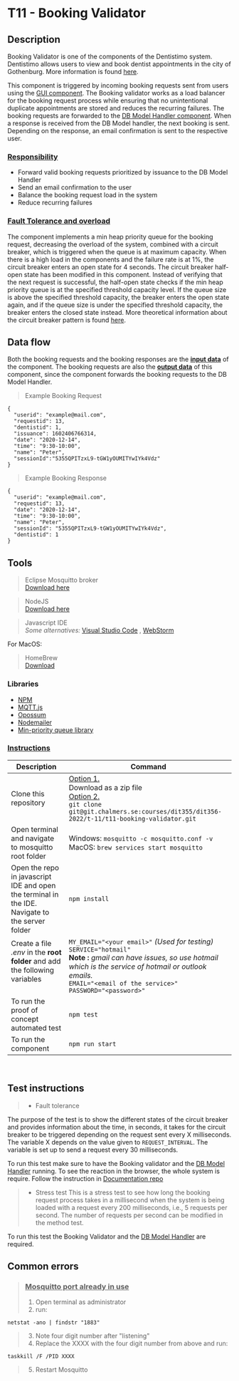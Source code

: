 # **T11 - Booking Validator**

## **Description**
Booking Validator is one of the components of the Dentistimo system. Dentistimo allows users to view and book dentist appointments in the city of Gothenburg. More information is found [here](https://git.chalmers.se/courses/dit355/dit356-2022/t-11/t11-project).

This component is triggered by incoming booking requests sent from users using the [GUI component](https://git.chalmers.se/courses/dit355/dit356-2022/t-11/t11-web-application). The Booking validator works as a load balancer for the booking request process while ensuring that no unintentional duplicate appointments are stored and reduces the recurring failures. The booking requests are forwarded to the [DB Model Handler component](https://git.chalmers.se/courses/dit355/dit356-2022/t-11/t11-database-model-handler). When a response is received from the DB Model handler, the next booking is sent. Depending on the response, an email confirmation is sent to the respective user. 

### **<ins>Responsibility</ins>**

- Forward valid booking requests prioritized by issuance to the DB Model Handler
- Send an email confirmation to the user
- Balance the booking request load in the system
- Reduce recurring failures 

### **<ins>Fault Tolerance and overload</ins>**
The component implements a min heap priority queue for the booking request, decreasing the overload of the system, combined with a circuit breaker, which is triggered when the queue is at maximum capacity.
When there is a high load in the components and the failure rate is at 1%, the circuit breaker enters an open state for 4 seconds. The circuit breaker half-open state has been modified in this component. Instead of verifying that the next request is successful, the half-open state checks if the min heap priority queue is at the specified threshold capacity level. If the queue size is above the specified threshold capacity, the breaker enters the open state again, and if the queue size is under the specified threshold capacity, the breaker enters the closed state instead.
More theoretical information about the circuit breaker pattern is found [here](https://martinfowler.com/bliki/CircuitBreaker.html).

## **Data flow**

Both the booking requests and the booking responses are the **<ins>input data</ins>** of the component. The booking requests are also the **<ins>output data</ins>** of this component, since the component forwards the booking requests to the DB Model Handler.

>Example Booking Request
```
{
  "userid": "example@mail.com",
  "requestid": 13,
  "dentistid": 1,
  "issuance": 1602406766314,
  "date": "2020-12-14",
  "time": "9:30-10:00",
  "name": "Peter",
  "sessionId":"5355QPITzxL9-tGW1yOUMITYwIYk4Vdz"
}
```

>Example Booking Response
```
{
  "userid": "example@mail.com",
  "requestid": 13,
  "date": "2020-12-14",
  "time": "9:30-10:00",
  "name": "Peter",
  "sessionId": "5355QPITzxL9-tGW1yOUMITYwIYk4Vdz",
  "dentistid": 1
}
```

## **Tools**

>  Eclipse Mosquitto broker <br>[Download here](https://mosquitto.org/download/)

>NodeJS <br>[Download here](https://nodejs.org/en/download/)

>Javascript IDE<br> *Some alternatives:* [Visual Studio Code](https://visualstudio.microsoft.com/downloads/) , [WebStorm](https://www.jetbrains.com/webstorm/download/)


For MacOS:
> HomeBrew<br> [Download](https://brew.sh/index_sv)

### Libraries
* [ NPM ](https://www.npmjs.com/)
* [ MQTT.js ](https://www.npmjs.com/package/mqtt)
* [ Opossum ](https://nodeshift.dev/opossum/)
* [ Nodemailer ](https://nodemailer.com/about/)
* [ Min-priority queue library](https://www.npmjs.com/package/@datastructures-js/priority-queue)


### **<ins>Instructions</ins>**

| Description | Command |
|-------|---|
| Clone this repository | <ins>Option 1.</ins><br> Download as a zip file<br> <ins>Option 2.</ins><br>`git clone git@git.chalmers.se:courses/dit355/dit356-2022/t-11/t11-booking-validator.git`|
| Open terminal and navigate to mosquitto root folder | Windows: `mosquitto -c mosquitto.conf -v `<br> MacOS: `brew services start mosquitto` |
|Open the repo in javascript IDE and open the terminal in the IDE. Navigate to the server folder | `npm install` |
|Create a file *.env* in the **root folder** and add the following variables<br><br> |`MY_EMAIL="<your email>"` *(Used for testing)* <br>`SERVICE="hotmail" `<br> **Note :** *gmail can have issues, so use hotmail which is the service of hotmail or outlook emails.* <br>`EMAIL="<email of the service>"`<br>`PASSWORD="<password>"`|
|To run the proof of concept automated test|  `npm test`|
|To run the component |  `npm run start`|
<br>

## **Test instructions**
> * Fault tolerance

The purpose of the test is to show the different states of the circuit breaker and provides information about the time, in seconds, it takes for the circuit breaker to be triggered depending on the request sent every X milliseconds. The variable X depends on the value given to `REQUEST_INTERVAL`. The variable is set up to send a request every 30 milliseconds.

To run this test make sure to have the Booking validator and the [DB Model Handler](https://git.chalmers.se/courses/dit355/dit356-2022/t-11/t11-database-model-handler) running. To see the reaction in the browser, the whole system is require. Follow the instruction in  [Documentation repo](https://git.chalmers.se/courses/dit355/dit356-2022/t-11/t11-project)


> * Stress test 
This is a stress test to see how long the booking request process takes in a millisecond when the system is being loaded with a request every 200 milliseconds, i.e., 5 requests per second. The number of requests per second can be modified in the method test. 

To run this test the Booking Validator and the [DB Model Handler](https://git.chalmers.se/courses/dit355/dit356-2022/t-11/t11-database-model-handler) are required.


## **Common errors**
> ### <ins> Mosquitto port already in use</ins>
>1. Open terminal as administrator
>2. run:
```
netstat -ano | findstr "1883"
```
>3. Note four digit number after "listening"
>4. Replace the XXXX with the four digit number from above and run:
```
taskkill /F /PID XXXX
``` 
>5. Restart Mosquitto
